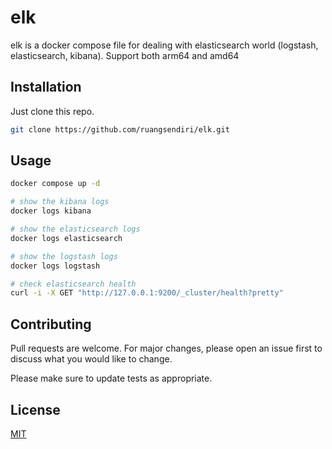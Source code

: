 # elk

elk is a docker compose file for dealing with elasticsearch world (logstash, elasticsearch, kibana). Support both arm64 and amd64

## Installation

Just clone this repo.

```bash
git clone https://github.com/ruangsendiri/elk.git
```

## Usage

```bash
docker compose up -d

# show the kibana logs
docker logs kibana

# show the elasticsearch logs
docker logs elasticsearch

# show the logstash logs
docker logs logstash

# check elasticsearch health
curl -i -X GET "http://127.0.0.1:9200/_cluster/health?pretty"
```

## Contributing

Pull requests are welcome. For major changes, please open an issue first
to discuss what you would like to change.

Please make sure to update tests as appropriate.

## License

[MIT](https://choosealicense.com/licenses/mit/)
